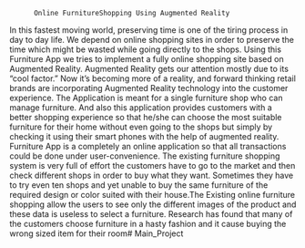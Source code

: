           Online FurnitureShopping Using Augmented Reality
 
 
 In this fastest moving world, preserving time is one of the tiring process in day to day
 life. We depend on online shopping sites in order to preserve the time which might be
 wasted while going directly to the shops. Using this Furniture App we tries to implement
 a fully online shopping site based on Augmented Reality. Augmented Reality gets our
 attention mostly due to its “cool factor.” Now it’s becoming more of a reality, and forward
thinking retail brands are incorporating Augmented Reality technology into the customer
 experience. The Application is meant for a single furniture shop who can manage furniture.
 And also this application provides customers with a better shopping experience so that
 he/she can choose the most suitable furniture for their home without even going to the
 shops but simply by checking it using their smart phones with the help of augmented reality.
 Furniture App is a completely an online application so that all transactions could be done
 under user-convenience. The existing furniture shopping system is very full of effort the
 customers have to go to the market and then check different shops in order to buy what they
 want. Sometimes they have to try even ten shops and yet unable to buy the same furniture of
 the required design or color suited with their house.The Existing online furniture shopping
 allow the users to see only the different images of the product and these data is useless to
 select a furniture. Research has found that many of the customers choose furniture in a
 hasty fashion and it cause buying the wrong sized item for their room# Main_Project
